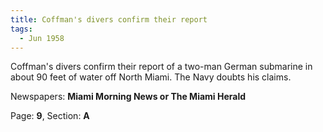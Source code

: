 ```yaml
---  
title: Coffman's divers confirm their report  
tags:  
  - Jun 1958  
---  
```

  
Coffman's divers confirm their report of a two-man German submarine in about 90 feet of water off North Miami. The Navy doubts his claims.  
  
Newspapers: **Miami Morning News or The Miami Herald**  
  
Page: **9**, Section: **A** 
